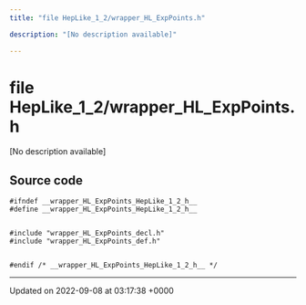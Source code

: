 ```yaml
---
title: "file HepLike_1_2/wrapper_HL_ExpPoints.h"

description: "[No description available]"

---
```


# file HepLike_1_2/wrapper_HL_ExpPoints.h

[No description available]




## Source code

```
#ifndef __wrapper_HL_ExpPoints_HepLike_1_2_h__
#define __wrapper_HL_ExpPoints_HepLike_1_2_h__


#include "wrapper_HL_ExpPoints_decl.h"
#include "wrapper_HL_ExpPoints_def.h"


#endif /* __wrapper_HL_ExpPoints_HepLike_1_2_h__ */
```


-------------------------------

Updated on 2022-09-08 at 03:17:38 +0000
